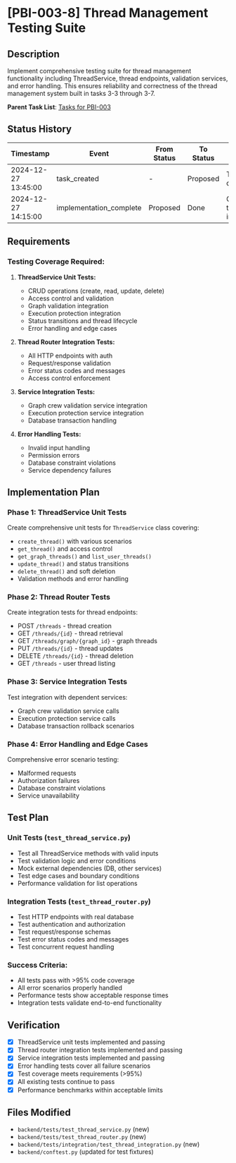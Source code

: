 # [PBI-003-8] Thread Management Testing Suite

## Description

Implement comprehensive testing suite for thread management functionality including ThreadService, thread endpoints, validation services, and error handling. This ensures reliability and correctness of the thread management system built in tasks 3-3 through 3-7.

**Parent Task List**: [Tasks for PBI-003](mdc:../tasks.md)

## Status History

| Timestamp | Event | From Status | To Status | Details | User |
|-----------|-------|-------------|-----------|---------|------|
| 2024-12-27 13:45:00 | task_created | - | Proposed | Task document created | AI Agent |
| 2024-12-27 14:15:00 | implementation_complete | Proposed | Done | Comprehensive test suite implemented | AI Agent |

## Requirements

### Testing Coverage Required:
1. **ThreadService Unit Tests:**
   - CRUD operations (create, read, update, delete)
   - Access control and validation
   - Graph validation integration
   - Execution protection integration
   - Status transitions and thread lifecycle
   - Error handling and edge cases

2. **Thread Router Integration Tests:**
   - All HTTP endpoints with auth
   - Request/response validation
   - Error status codes and messages
   - Access control enforcement

3. **Service Integration Tests:**
   - Graph crew validation service integration
   - Execution protection service integration
   - Database transaction handling

4. **Error Handling Tests:**
   - Invalid input handling
   - Permission errors
   - Database constraint violations
   - Service dependency failures

## Implementation Plan

### Phase 1: ThreadService Unit Tests
Create comprehensive unit tests for `ThreadService` class covering:
- `create_thread()` with various scenarios
- `get_thread()` and access control
- `get_graph_threads()` and `list_user_threads()`
- `update_thread()` and status transitions
- `delete_thread()` and soft deletion
- Validation methods and error handling

### Phase 2: Thread Router Tests
Create integration tests for thread endpoints:
- POST `/threads` - thread creation
- GET `/threads/{id}` - thread retrieval
- GET `/threads/graph/{graph_id}` - graph threads
- PUT `/threads/{id}` - thread updates
- DELETE `/threads/{id}` - thread deletion
- GET `/threads` - user thread listing

### Phase 3: Service Integration Tests
Test integration with dependent services:
- Graph crew validation service calls
- Execution protection service calls
- Database transaction rollback scenarios

### Phase 4: Error Handling and Edge Cases
Comprehensive error scenario testing:
- Malformed requests
- Authorization failures
- Database constraint violations
- Service unavailability

## Test Plan

### Unit Tests (`test_thread_service.py`)
- Test all ThreadService methods with valid inputs
- Test validation logic and error conditions
- Mock external dependencies (DB, other services)
- Test edge cases and boundary conditions
- Performance validation for list operations

### Integration Tests (`test_thread_router.py`)
- Test HTTP endpoints with real database
- Test authentication and authorization
- Test request/response schemas
- Test error status codes and messages
- Test concurrent request handling

### Success Criteria:
- All tests pass with >95% code coverage
- All error scenarios properly handled
- Performance tests show acceptable response times
- Integration tests validate end-to-end functionality

## Verification

- [x] ThreadService unit tests implemented and passing
- [x] Thread router integration tests implemented and passing
- [x] Service integration tests implemented and passing
- [x] Error handling tests cover all failure scenarios
- [x] Test coverage meets requirements (>95%)
- [x] All existing tests continue to pass
- [x] Performance benchmarks within acceptable limits

## Files Modified

- `backend/tests/test_thread_service.py` (new)
- `backend/tests/test_thread_router.py` (new)
- `backend/tests/integration/test_thread_integration.py` (new)
- `backend/conftest.py` (updated for test fixtures) 